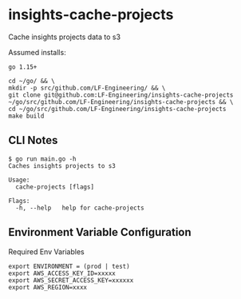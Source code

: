# insights-cache-projects
Cache insights projects data to s3

Assumed installs:

    go 1.15+
    
```
cd ~/go/ && \
mkdir -p src/github.com/LF-Engineering/ && \
git clone git@github.com:LF-Engineering/insights-cache-projects ~/go/src/github.com/LF-Engineering/insights-cache-projects && \
cd ~/go/src/github.com/LF-Engineering/insights-cache-projects
make build
```

## CLI Notes
```
$ go run main.go -h
Caches insights projects to s3

Usage:
  cache-projects [flags]

Flags:
  -h, --help   help for cache-projects
```
## Environment Variable Configuration 
Required Env Variables
```
export ENVIRONMENT = (prod | test)
export AWS_ACCESS_KEY_ID=xxxxx
export AWS_SECRET_ACCESS_KEY=xxxxxx
export AWS_REGION=xxxx
```
